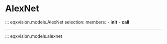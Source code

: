 # AlexNet


::: eqxvision.models.AlexNet
    selection:
        members:
            - __init__
            - __call__

---

::: eqxvision.models.alexnet

